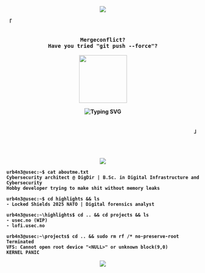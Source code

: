 <p align="center">
<img src="https://capsule-render.vercel.app/api?type=waving&color=0:4287f5,100:9dbff5"
/>

<div align="justify">
  <p align="left">
    <strong>
      <samp>「</samp>
    </strong>
  </p>
  <p align="center">
    <samp>
       <br />
   <b>
      Mergeconflict?
      <br />
        Have you tried "git push --force"?
        <br />
      <br />
<img height=125 src="https://github.com/user-attachments/assets/e73a3e0f-fe38-4b05-aea2-5a61f6e5926f" />
</p>
    <p align="center">
     <img
        src="https://readme-typing-svg.demolab.com?font=Play&duration=6100&pause=1000&color=F7F7F7&center=true&repeat=true&width=600&lines=Just+a+Bogosort+guy+in+a+Quicksort+world..." alt="Typing SVG"
        alt="Typing SVG"
      />
    </samp>
      <br />
      </br>
    </samp>      
  </p>
  <p align="right">
    <strong>
      <samp>」</samp>
    </strong>
  </p>   


    
 <br /> <br />
    
   <p align="center">
  <a href=".">
    <img src="https://skillicons.dev/icons?i=git,pwsh,dotnet,linux,kali,docker,c,cs,cpp,mysql,postman,firebase,react,materialui" />
  </a>
</p>


```console
urb4n3@usec:~$ cat aboutme.txt
Cybersecurity architect @ DigDir | B.Sc. in Digital Infrastructure and Cybersecurity
Hobby developer trying to make shit without memory leaks

urb4n3@usec:~$ cd highlights && ls
- Locked Shields 2025 NATO | Digital forensics analyst

urb4n3@usec:~\highlights$ cd .. && cd projects && ls
- usec.no (WIP)
- lofi.usec.no

urb4n3@usec:~\projects$ cd .. && sudo rm rf /* no-preserve-root
Terminated
VFS: Cannot open root device "<NULL>" or unknown block(9,0)
KERNEL PANIC
```

<p align="center">
<img src="https://capsule-render.vercel.app/api?type=waving&color=0:4287f5,100:9dbff5&section=footer"
/>
